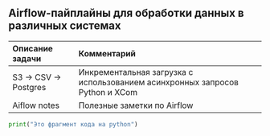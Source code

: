 ## Airflow-пайплайны для обработки данных в различных системах

| Описание задачи | Комментарий |
| :- | :- |
| S3 -> CSV -> Postgres | Инкрементальная загрузка с использованием асинхронных запросов Python и XCom |
| Aiflow notes | Полезные заметки по Airflow |

```python 
print("Это фрагмент кода на python")
```
